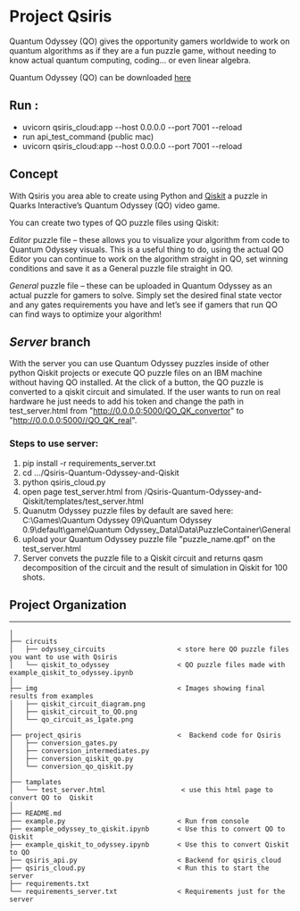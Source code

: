 # Project Qsiris

Quantum Odyssey (QO) gives the opportunity gamers worldwide to work on quantum algorithms 
as if they are a fun puzzle game, without needing to know actual 
quantum computing, coding... or even linear algebra.  

Quantum Odyssey (QO) can be downloaded [here](https://www.quarksinteractive.com/) 

## Run :
- uvicorn qsiris_cloud:app --host 0.0.0.0 --port 7001 --reload
- run api_test_command
  (public mac)
- uvicorn qsiris_cloud:app --host 0.0.0.0 --port 7001 --reload

## Concept

With Qsiris you area able to create using Python and [Qiskit](https://qiskit.org) a puzzle in 
Quarks Interactive’s Quantum Odyssey (QO) video game.

You can create two types of QO puzzle files using Qiskit: 

*Editor* puzzle file – these allows you to visualize your algorithm 
from code to Quantum Odyssey visuals. This is a useful thing to do,
 using the actual QO Editor you can continue to work on the algorithm 
 straight in QO, set winning conditions and save it as a General puzzle 
 file straight in QO. 

*General* puzzle file – these can be uploaded in Quantum Odyssey as an 
actual puzzle for gamers to solve. Simply set the desired final state vector 
and any gates requirements you have and let’s see if gamers that run QO can 
find ways to optimize your algorithm! 


## *Server* branch 
 
With the server you can use Quantum Odyssey puzzles inside of other python Qiskit projects or execute QO puzzle files on an IBM machine without having QO installed. At the click of a button, the QO puzzle is converted to a qiskit circuit and simulated. If the user wants to run on real hardware he just needs to add his token and change the path in test_server.html from "http://0.0.0.0:5000/QO_QK_convertor" to "http://0.0.0.0:5000//QO_QK_real".

### Steps to use server: 
1. pip install -r requirements_server.txt
2.   cd .../Qsiris-Quantum-Odyssey-and-Qiskit
3. python qsiris_cloud.py
4. open page test_server.html from /Qsiris-Quantum-Odyssey-and-Qiskit/templates/test_server.html
5. Quanutm Odyssey puzzle files by default are saved here: C:\Games\Quantum Odyssey 09\Quantum Odyssey 0.9\default\game\Quantum Odyssey_Data\Data\PuzzleContainer\General
6. upload your Quantum Odyssey puzzle file "puzzle_name.qpf" on the test_server.html
7. Server convets the puzzle file to a Qiskit circuit and returns qasm decomposition of the circuit and the result of simulation in Qiskit for 100 shots.



## Project Organization
-------------
    │
    ├── circuits                                    
    │   ├── odyssey_circuits                  < store here QO puzzle files you want to use with Qsiris            
    │   └── qiskit_to_odyssey                 < QO puzzle files made with example_qiskit_to_odyssey.ipynb 
    │
    ├── img                                   < Images showing final results from examples
    │   ├── qiskit_circuit_diagram.png
    │   ├── qiskit_circuit_to_QO.png
    │   └── qo_circuit_as_1gate.png
    │
    ├── project_qsiris                        <  Backend code for Qsiris 
    │   ├── conversion_gates.py                      
    │   ├── conversion_intermediates.py
    │   ├── conversion_qiskit_qo.py
    │   └── conversion_qo_qiskit.py    
    │
    ├── tamplates                       
    │   └── test_server.html                   < use this html page to convert QO to  Qiskit 
    │
    ├── README.md
    ├── example.py                            < Run from console
    ├── example_odyssey_to_qiskit.ipynb       < Use this to convert QO to Qiskit 
    ├── example_qiskit_to_odyssey.ipynb       < Use this to convert Qiskit to QO 
    ├── qsiris_api.py                         < Backend for qsiris_cloud
    ├── qsiris_cloud.py                       < Run this to start the server
    ├── requirements.txt
    └── requirements_server.txt               < Requirements just for the server 

